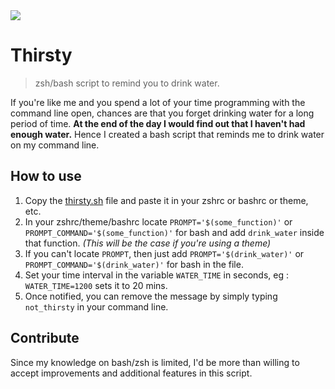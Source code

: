<img src="https://raw.githubusercontent.com/lakshaykalbhor/Thirsty/master/out.gif">

# Thirsty
> zsh/bash script to remind you to drink water.

If you're like me and you spend a lot of your time programming with the command line open, chances are that you forget drinking water for a long period of time.
**At the end of the day I would find out that I haven't had enough water.**
Hence I created a bash script that reminds me to drink water on my command line.

## How to use
1. Copy the [thirsty.sh](thirsty.sh) file and paste it in your zshrc or bashrc or theme, etc.
2. In your zshrc/theme/bashrc locate `PROMPT='$(some_function)'` or `PROMPT_COMMAND='$(some_function)'` for bash and add `drink_water` inside that function. *(This will be the case if you're using a theme)*
3. If you can't locate `PROMPT`, then just add `PROMPT='$(drink_water)'` or `PROMPT_COMMAND='$(drink_water)'` for bash in the file.
4. Set your time interval in the variable `WATER_TIME` in seconds, eg : `WATER_TIME=1200` sets it to 20 mins.
5. Once notified, you can remove the message by simply typing `not_thirsty` in your command line.

## Contribute
Since my knowledge on bash/zsh is limited, I'd be more than willing to accept improvements and additional features in this script.
